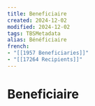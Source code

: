 ```yaml
---
title: Beneficiaire
created: 2024-12-02
modified: 2024-12-02
tags: TBSMetadata
alias: Bénéficiaire
french:
- "[[1957 Beneficiaries]]"
- "[[17264 Recipients]]"
---
```

# Beneficiaire

